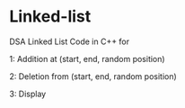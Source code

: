 # Linked-list
DSA Linked List Code in C++ for

1: Addition at (start, end, random position)

2: Deletion from (start, end, random position)

3: Display
